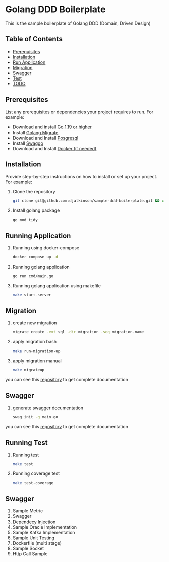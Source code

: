# Golang DDD Boilerplate

This is the sample boilerplate of Golang DDD (Domain, Driven Design)

## Table of Contents

- [Prerequisites](#Prerequisites)
- [Installation](#installation)
- [Run Application](#running-application)
- [Migration](#migration)
- [Swagger](#swagger)
- [Test](#test)
- [TODO](#todo)

## Prerequisites

List any prerequisites or dependencies your project requires to run. For example:

- Download and install [Go 1.19 or higher](https://go.dev/doc/install)
- Install [Golang Migrate](https://github.com/golang-migrate/migrate) 
- Download and Install [Posgresql](https://www.postgresql.org/download/)
- Install [Swaggo](https://github.com/swaggo/swag)
- Download and Install [Docker (if needed)](https://www.docker.com/products/docker-desktop/)

## Installation

Provide step-by-step instructions on how to install or set up your project. For example:

1. Clone the repository
   ```bash
   git clone git@github.com:djatkinson/sample-ddd-boilerplate.git && cd sample-ddd-boilerplate

2. Install golang package
    ```bash
   go mod tidy

## Running Application
1. Running using docker-compose
    ```bash
   docker compose up -d
   
2. Running golang application
    ```bash
   go run cmd/main.go 

2. Running golang application using makefile
    ```bash
   make start-server

## Migration

1. create new migration
    ```bash
    migrate create -ext sql -dir migration -seq migration-name

2. apply migration bash
    ```bash
   make run-migration-up

3. apply migration manual
    ```bash
    make migrateup
you can see this [repository](https://github.com/golang-migrate/migrate) to get complete documentation

## Swagger
1. generate swagger documentation
    ```bash
   swag init -g main.go 
you can see this [repository](https://github.com/swaggo/swag) to get complete documentation

## Running Test
1. Running test
    ```bash
   make test
2. Running coverage test
    ```bash
   make test-coverage

## Swagger
1. Sample Metric
2. Swagger
3. Dependecy Injection
4. Sample Oracle Implementation
5. Sample Kafka Implementation
6. Sample Unit Testing
7. Dockerfile (multi stage)
8. Sample Socket
9. Http Call Sample